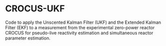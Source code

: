 # CROCUS-UKF
Code to apply the Unscented Kalman Filter (UKF) and the Extended Kalman Filter (EKF) to a measurement from the experimental zero-power reactor CROCUS for pseudo-live reactivity estimation and simultaneous reactor parameter estimation.
